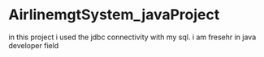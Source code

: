 # AirlinemgtSystem_javaProject
in this project i used the jdbc connectivity with my sql.
i am fresehr in java developer field
